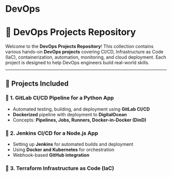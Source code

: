 # DevOps
# 🚀 DevOps Projects Repository  

Welcome to the **DevOps Projects Repository**! This collection contains various hands-on **DevOps projects** covering CI/CD, Infrastructure as Code (IaC), containerization, automation, monitoring, and cloud deployment. Each project is designed to help DevOps engineers build real-world skills.

---

## 📌 **Projects Included**
### 🔹 **1. GitLab CI/CD Pipeline for a Python App**
   - Automated testing, building, and deployment using **GitLab CI/CD**
   - **Dockerized** pipeline with deployment to **DigitalOcean**
   - Concepts: **Pipelines, Jobs, Runners, Docker-in-Docker (DinD)**

### 🔹 **2. Jenkins CI/CD for a Node.js App**
   - Setting up **Jenkins** for automated builds and deployment
   - Using **Docker and Kubernetes** for orchestration
   - Webhook-based **GitHub integration**

### 🔹 **3. Terraform Infrastructure as Code (IaC)**

